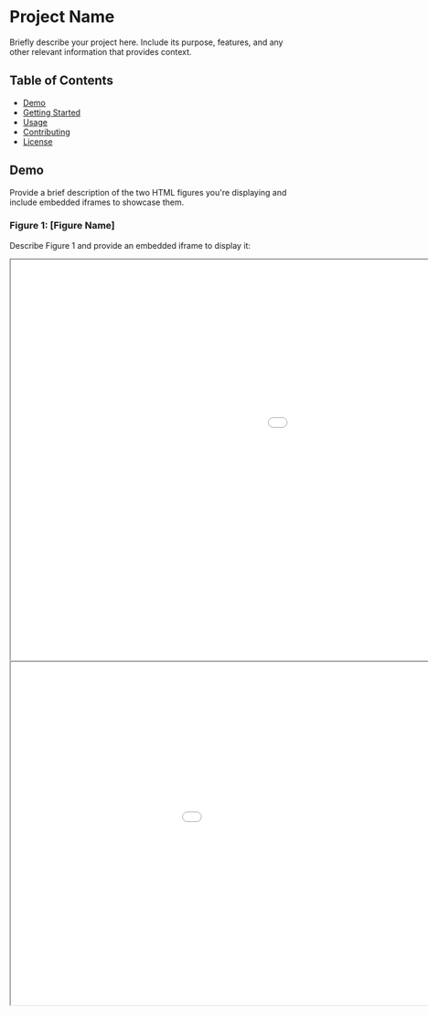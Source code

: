 # Project Name

Briefly describe your project here. Include its purpose, features, and any other relevant information that provides context.

## Table of Contents

- [Demo](#demo)
- [Getting Started](#getting-started)
- [Usage](#usage)
- [Contributing](#contributing)
- [License](#license)

## Demo

Provide a brief description of the two HTML figures you're displaying and include embedded iframes to showcase them.

### Figure 1: [Figure Name]

Describe Figure 1 and provide an embedded iframe to display it:

<iframe src="UpcomingMatchesPredictionFigure.html" width="1500" height="700" scrolling="no"></iframe>


<iframe src="UpcomingMatchesPrediction.html" width="1200" height="600" scrolling="no"></iframe>
